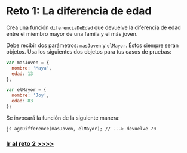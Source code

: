 # Reto 1: La diferencia de edad

Crea una función `diferenciaDeEdad` que devuelve la diferencia de edad entre el miembro mayor de una famila y el más joven.

Debe recibir dos parámetros: `masJoven` y `elMayor`. Éstos siempre serán objetos. Usa los siguientes dos objetos para tus casos de pruebas:

```javascript
var masJoven = {
  nombre: 'Maya',
  edad: 13
};

var elMayor = {
  nombre: 'Joy',
  edad: 83
};
```

Se invocará la función de la siguiente manera:

```text
js ageDifference(masJoven, elMayor); // ---> devuelve 70
```

### [Ir al reto 2 >>>>](https://github.com/Fa-v/beginners-javascript-spanish/blob/master/retos/reto-2-escritoras-famosas.md)
